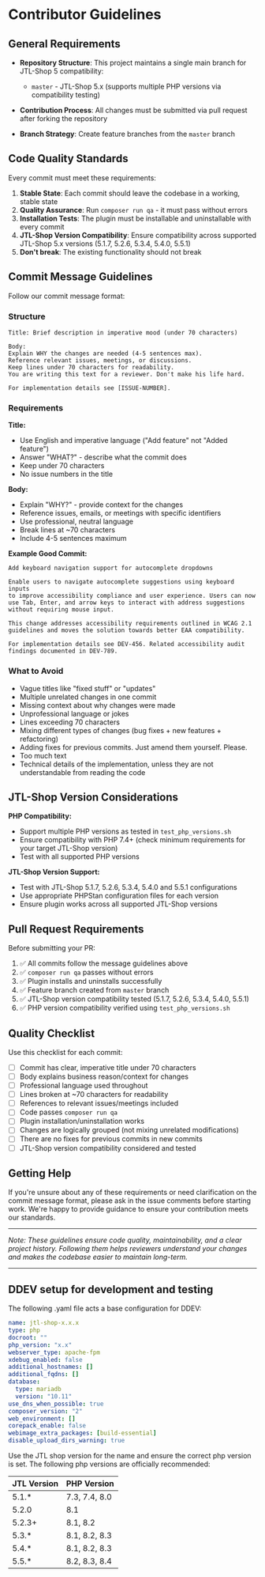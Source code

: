 # Contributor Guidelines

## General Requirements

- **Repository Structure**: This project maintains a single main branch for JTL-Shop 5 compatibility:
    - `master` - JTL-Shop 5.x (supports multiple PHP versions via compatibility testing)

- **Contribution Process**: All changes must be submitted via pull request after forking the repository

- **Branch Strategy**: Create feature branches from the `master` branch

## Code Quality Standards

Every commit must meet these requirements:

1. **Stable State**: Each commit should leave the codebase in a working, stable state
2. **Quality Assurance**: Run `composer run qa` - it must pass without errors
3. **Installation Tests**: The plugin must be installable and uninstallable with every commit
4. **JTL-Shop Version Compatibility**: Ensure compatibility across supported JTL-Shop 5.x versions (5.1.7, 5.2.6, 5.3.4, 5.4.0, 5.5.1)
5. **Don't break**: The existing functionality should not break 

## Commit Message Guidelines

Follow our commit message format:

### Structure
```
Title: Brief description in imperative mood (under 70 characters)

Body:
Explain WHY the changes are needed (4-5 sentences max).
Reference relevant issues, meetings, or discussions.
Keep lines under 70 characters for readability.
You are writing this text for a reviewer. Don't make his life hard.

For implementation details see [ISSUE-NUMBER].
```

### Requirements

**Title:**
- Use English and imperative language ("Add feature" not "Added feature")
- Answer "WHAT?" - describe what the commit does
- Keep under 70 characters
- No issue numbers in the title

**Body:**
- Explain "WHY?" - provide context for the changes
- Reference issues, emails, or meetings with specific identifiers
- Use professional, neutral language
- Break lines at ~70 characters
- Include 4-5 sentences maximum

**Example Good Commit:**

```
Add keyboard navigation support for autocomplete dropdowns

Enable users to navigate autocomplete suggestions using keyboard inputs
to improve accessibility compliance and user experience. Users can now
use Tab, Enter, and arrow keys to interact with address suggestions
without requiring mouse input.

This change addresses accessibility requirements outlined in WCAG 2.1
guidelines and moves the solution towards better EAA compatibility.

For implementation details see DEV-456. Related accessibility audit
findings documented in DEV-789.
```

### What to Avoid

- Vague titles like "fixed stuff" or "updates"
- Multiple unrelated changes in one commit
- Missing context about why changes were made
- Unprofessional language or jokes
- Lines exceeding 70 characters
- Mixing different types of changes (bug fixes + new features + refactoring)
- Adding fixes for previous commits. Just amend them yourself. Please.
- Too much text
- Technical details of the implementation, unless they are not understandable from reading the code

## JTL-Shop Version Considerations

**PHP Compatibility:**
- Support multiple PHP versions as tested in `test_php_versions.sh`
- Ensure compatibility with PHP 7.4+ (check minimum requirements for your target JTL-Shop version)
- Test with all supported PHP versions

**JTL-Shop Version Support:**
- Test with JTL-Shop 5.1.7, 5.2.6, 5.3.4, 5.4.0 and 5.5.1 configurations
- Use appropriate PHPStan configuration files for each version
- Ensure plugin works across all supported JTL-Shop versions

## Pull Request Requirements

Before submitting your PR:

1. ✅ All commits follow the message guidelines above
2. ✅ `composer run qa` passes without errors
3. ✅ Plugin installs and uninstalls successfully
4. ✅ Feature branch created from `master` branch
5. ✅ JTL-Shop version compatibility tested (5.1.7, 5.2.6, 5.3.4, 5.4.0, 5.5.1)
6. ✅ PHP version compatibility verified using `test_php_versions.sh`

## Quality Checklist

Use this checklist for each commit:

- [ ] Commit has clear, imperative title under 70 characters
- [ ] Body explains business reason/context for changes
- [ ] Professional language used throughout
- [ ] Lines broken at ~70 characters for readability
- [ ] References to relevant issues/meetings included
- [ ] Code passes `composer run qa`
- [ ] Plugin installation/uninstallation works
- [ ] Changes are logically grouped (not mixing unrelated modifications)
- [ ] There are no fixes for previous commits in new commits
- [ ] JTL-Shop version compatibility considered and tested

## Getting Help

If you're unsure about any of these requirements or need clarification on the commit message format, please ask in the issue comments before starting work. We're happy to provide guidance to ensure your contribution meets our standards.

---

*Note: These guidelines ensure code quality, maintainability, and a clear project history. Following them helps reviewers understand your changes and makes the codebase easier to maintain long-term.*

---

## DDEV setup for development and testing

The following .yaml file acts a base configuration for DDEV:

```yaml
name: jtl-shop-x.x.x
type: php
docroot: ""
php_version: "x.x"
webserver_type: apache-fpm
xdebug_enabled: false
additional_hostnames: []
additional_fqdns: []
database:
  type: mariadb
  version: "10.11"
use_dns_when_possible: true
composer_version: "2"
web_environment: []
corepack_enable: false
webimage_extra_packages: [build-essential]
disable_upload_dirs_warning: true
```
Use the JTL shop version for the name and ensure the correct php version is set.
The following php versions are officially recommended:

| JTL Version | PHP Version   |
|-------------|---------------|
| 5.1.*       | 7.3, 7.4, 8.0 |
| 5.2.0       | 8.1           |
| 5.2.3+      | 8.1, 8.2      |
| 5.3.*       | 8.1, 8.2, 8.3 |
| 5.4.*       | 8.1, 8.2, 8.3 |
| 5.5.*       | 8.2, 8.3, 8.4 |

